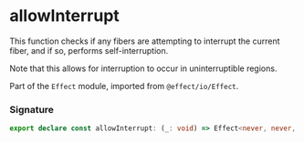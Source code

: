 # allowInterrupt

This function checks if any fibers are attempting to interrupt the current
fiber, and if so, performs self-interruption.

Note that this allows for interruption to occur in uninterruptible regions.

Part of the `Effect` module, imported from `@effect/io/Effect`.

### Signature

```typescript
export declare const allowInterrupt: (_: void) => Effect<never, never, void>
```
